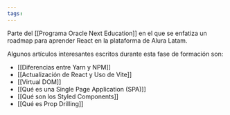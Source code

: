 ```yaml
---
tags:
---
```

Parte del [[Programa Oracle Next Education]] en el que se enfatiza un roadmap para aprender React en la plataforma de Alura Latam.

Algunos artículos interesantes escritos durante esta fase de formación son:

- [[Diferencias entre Yarn y NPM]]
- [[Actualización de React y Uso de Vite]]
- [[Virtual DOM]]
- [[Qué es una Single Page Application (SPA)]]
- [[Qué son los Styled Components]]
- [[Qué es Prop Drilling]]